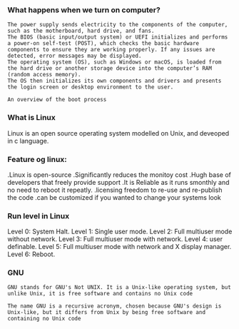 ### What happens when we turn on computer?

    The power supply sends electricity to the components of the computer, such as the motherboard, hard drive, and fans.
    The BIOS (basic input/output system) or UEFI initializes and performs a power-on self-test (POST), which checks the basic hardware components to ensure they are working properly. If any issues are detected, error messages may be displayed.
    The operating system (OS), such as Windows or macOS, is loaded from the hard drive or another storage device into the computer’s RAM (random access memory).
    The OS then initializes its own components and drivers and presents the login screen or desktop environment to the user.

    An overview of the boot process  


### What is Linux 
   Linux is an open source operating system modelled on Unix, and deveoped in c language.

### Feature og linux:

  .Linux is open-source
  .Significantly reduces the monitoy cost
  .Hugh base of developers that freely provide support 
  .It is Reliable as it runs smonthly and no need to reboot it repeatly.
  .licensing freedom to re-use and re-publish the code 
  .can be customized if you wanted to change your systems look

### Run level in Linux
  Level 0: System Halt.
  Level 1: Single user mode.
  Level 2: Full multiuser mode without network.
  Level 3: Full multiuser mode with network.
  Level 4: user definable.
  Level 5: Full multiuser mode with network and X display manager.
  Level 6: Reboot.

### GNU
    GNU stands for GNU's Not UNIX. It is a Unix-like operating system, but unlike Unix, it is free software and contains no Unix code

    The name GNU is a recursive acronym, chosen because GNU's design is Unix-like, but it differs from Unix by being free software and containing no Unix code

